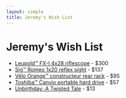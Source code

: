 ```yaml
---
layout: simple
title: Jeremy's Wish List
---
```


# Jeremy's Wish List

- [Leupold™ FX-I 4x28 riflescope](https://amazon.com/dp/B0009JG78Q) - $300
- [Sig™ Romeo 1x20 reflex sight](https://www.amazon.com/dp/B07T9GK7SR) - $137
- [Vélo Orange™ constructeur rear rack](https://amazon.com/dp/B004JKERFG) - $95
- [Toshiba™ Canvio portable hard drive](https://www.amazon.com/dp/B0BQX6NNVC) - $57
- [Unbirthday: A Twisted Tale](https://www.amazon.com/dp/product/1484781317) - $13
